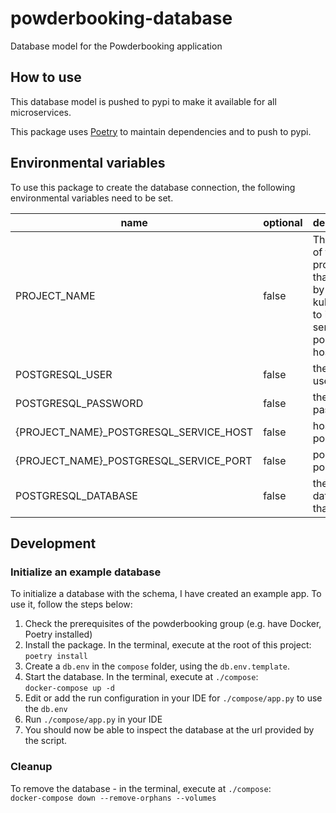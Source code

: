 # powderbooking-database

Database model for the Powderbooking application

## How to use

This database model is pushed to pypi to make it available for all microservices.

This package uses [Poetry](https://python-poetry.org/) to maintain dependencies and to push to pypi.

## Environmental variables

To use this package to create the database connection, the following environmental variables need to be set.

| name  | optional  | description |
|---|---|---|
|PROJECT_NAME   | false   | The name of the project, that is used by kubernetes to indicate service port and host.  |
|POSTGRESQL_USER   | false   | the username  |
|POSTGRESQL_PASSWORD   | false   | the password  |
|{PROJECT_NAME}_POSTGRESQL_SERVICE_HOST   | false   | host of postgresql  |
|{PROJECT_NAME}_POSTGRESQL_SERVICE_PORT   | false   | port of postgresql  |
|POSTGRESQL_DATABASE   | false   | the database that is used  |

## Development

### Initialize an example database
To initialize a database with the schema, I have created an example app. To use it, follow the steps below:

1. Check the prerequisites of the powderbooking group (e.g. have Docker, Poetry installed)
2. Install the package. In the terminal, execute at the root of this project:    
   `poetry install`
3. Create a `db.env` in the `compose` folder, using the `db.env.template`.
4. Start the database. In the terminal, execute at `./compose`:   
   `docker-compose up -d`
5. Edit or add the run configuration in your IDE for `./compose/app.py` to use the `db.env`
6. Run `./compose/app.py` in your IDE
7. You should now be able to inspect the database at the url provided by the script.

### Cleanup
To remove the database - in the terminal, execute at `./compose`:   
`docker-compose down --remove-orphans --volumes`